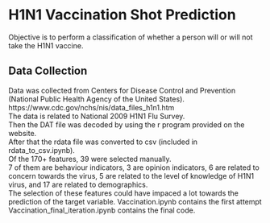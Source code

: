 <h1>H1N1 Vaccination Shot Prediction</h1>
Objective is to perform a classification of whether a person will or will not take the H1N1 vaccine.
<h2>Data Collection</h2>
Data was collected from Centers for Disease Control and Prevention (National Public Health Agency of the United States). https://www.cdc.gov/nchs/nis/data_files_h1n1.htm<br>
The data is related to National 2009 H1N1 Flu Survey.<br>
Then the DAT file was decoded by using the r program provided on the website.<br>
After that the rdata file was converted to csv (included in rdata_to_csv.ipynb).<br>
Of the 170+ features, 39 were selected manually.<br>
7 of them are behaviour indicators,  3 are opinion indicators, 6 are related to concern towards the virus, 5  are related to the level of knowledge of H1N1 virus, and 17 are related to demographics.<br>
The selection of these features could have impaced a lot towards the prediction of the target variable.
Vaccination.ipynb contains the first attempt<br>
Vaccination_final_iteration.ipynb contains the final code.<br>

